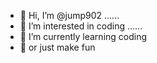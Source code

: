 - 👋 Hi, I’m @jump902 ......
- 👀 I’m interested in coding ......
- 🌱 I’m currently learning coding 
- 🌱 or just make fun 

<!---
jump902/jump902 is a ✨ special ✨ repository because its `README.md` (this file) appears on your GitHub profile.
You can click the Preview link to take a look at your changes.
--->
